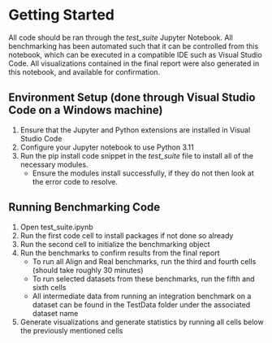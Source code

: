# Getting Started

All code should be ran through the *test_suite* Jupyter Notebook. All benchmarking has been automated such that it can be controlled from this notebook, which can be executed in a compatible IDE such as Visual Studio Code. All visualizations contained in the final report were also generated in this notebook, and available for confirmation.

## Environment Setup (done through Visual Studio Code on a Windows machine)
1. Ensure that the Jupyter and Python extensions are installed in Visual Studio Code
2. Configure your Jupyter notebook to use Python 3.11
3. Run the pip install code snippet in the *test_suite* file to install all of the necessary modules.
    - Ensure the modules install successfully, if they do not then look at the error code to resolve.

## Running Benchmarking Code
1. Open test_suite.ipynb
2. Run the first code cell to install packages if not done so already
3. Run the second cell to initialize the benchmarking object
4. Run the benchmarks to confirm results from the final report
    - To run all Align and Real benchmarks, run the third and fourth cells (should take roughly 30 minutes)
    - To run selected datasets from these benchmarks, run the fifth and sixth cells
    - All intermediate data from running an integration benchmark on a dataset can be found in the TestData folder under the associated dataset name
5. Generate visualizations and generate statistics by running all cells below the previously mentioned cells
